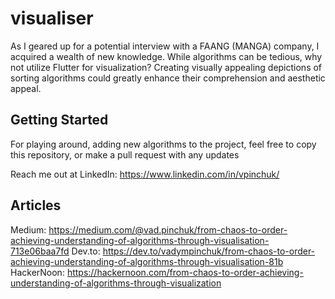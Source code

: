 # visualiser

As I geared up for a potential interview with a FAANG (MANGA) company, I acquired a wealth of new knowledge. 
While algorithms can be tedious, why not utilize Flutter for visualization? 
Creating visually appealing depictions of sorting algorithms could greatly enhance their comprehension and aesthetic appeal.

## Getting Started

For playing around, adding new algorithms to the project, feel free to copy this repository, or make a pull request with any updates

Reach me out at LinkedIn: https://www.linkedin.com/in/vpinchuk/

## Articles
Medium: https://medium.com/@vad.pinchuk/from-chaos-to-order-achieving-understanding-of-algorithms-through-visualisation-713e06baa7fd
Dev.to: https://dev.to/vadympinchuk/from-chaos-to-order-achieving-understanding-of-algorithms-through-visualisation-81b
HackerNoon: https://hackernoon.com/from-chaos-to-order-achieving-understanding-of-algorithms-through-visualization